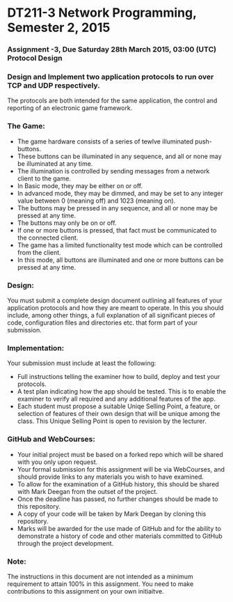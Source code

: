 
# DT211-3 Network Programming, Semester 2, 2015
### Assignment -3, Due Saturday 28th March 2015, 03:00 (UTC) <br> Protocol Design

### Design and Implement two application protocols to run over TCP and UDP respectively.
The protocols are both intended for the same application, the control and reporting of an electronic game framework.

### The Game: 
- The game hardware consists of a series of tewlve illuminated push-buttons.
- These buttons can be illuminated in any sequence, and all or none may be illuminated at any time. 
- The illumination is controlled by sending messages from a network client to the game.
- In Basic mode, they may be either on or off.
- In advanced mode, they may be dimmed, and may be set to any integer value between 0 (meaning off) and 1023 (meaning on).
- The buttons may be pressed in any sequence, and all or none may be pressed at any time.
- The buttons may only be on or off.
- If one or more buttons is pressed, that fact must be communicated to the connected client.
- The game has a limited functionality test mode which can be controlled from the client.
- In this mode, all buttons are illuminated and one or more buttons can be pressed at any time.

### Design: 
You must submit a complete design document outlining all features of your application protocols and how they are meant to operate. In this you should include, among other things, a full explanation of all significant pieces of code, configuration files and directories etc. that form part of your submission.

### Implementation: 
Your submission must include at least the following:
- Full instructions telling the examiner how to build, deploy and test your protocols.
- A test plan indicating how the app should be tested. This is to enable the examiner to verify all required and any additional features of the app.
- Each student must propose a suitable Uniqe Selling Point, a feature, or selection of features of their own design that will be unique among the class. This Unique Selling Point is open to revision by the lecturer.

### GitHub and WebCourses:
- Your initial project must be based on a forked repo which will be shared with you only upon request.
- Your formal submission for this assignment will be via WebCourses, and should provide links to any materials you wish to have examined.
- To allow for the examination of a GitHub history, this should be shared with Mark Deegan from the outset of the project.
- Once the deadline has passed, no further changes should be made to this repository.
- A copy of your code will be taken by Mark Deegan by cloning this repository.
- Marks will be awarded for the use made of GitHub and for the ability to demonstrate a history of code and other materials committed to GitHub through the project development.

### Note: 
The instructions in this document are not intended as a minimum requirement to attain 100% in this assignment. You need to make contributions to this assignment on your own initiaitve.
